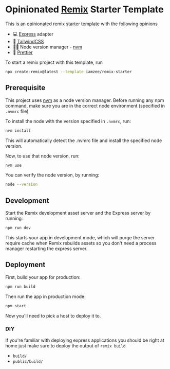# Opinionated [Remix](https://remix.run/docs) Starter Template

This is an opinionated remix starter template with the following opinions

- 💻 [Express](https://expressjs.com/) adapter
- 🎨 [TailwindCSS](https://tailwindcss.com/)
- 🧑‍💼 Node version manager - [nvm](https://github.com/nvm-sh/nvm)
- 🦋 [Prettier](https://prettier.io/)

To start a remix project with this template, run

```sh
npx create-remix@latest --template iamzee/remix-starter
```

## Prerequisite

This project uses [nvm](https://github.com/nvm-sh/nvm) as a node version manager. Before running any npm command, make sure you are in the correct node environment (specified in `.nvmrc` file)

To install the node with the version specified in `.nvmrc`, run:

```sh
nvm install
```

This will automatically detect the .nvmrc file and install the specified node version.

Now, to use that node version, run:

```sh
nvm use
```

You can verify the node version, by running:

```sh
node --version
```

## Development

Start the Remix development asset server and the Express server by running:

```sh
npm run dev
```

This starts your app in development mode, which will purge the server require cache when Remix rebuilds assets so you don't need a process manager restarting the express server.

## Deployment

First, build your app for production:

```sh
npm run build
```

Then run the app in production mode:

```sh
npm start
```

Now you'll need to pick a host to deploy it to.

### DIY

If you're familiar with deploying express applications you should be right at home just make sure to deploy the output of `remix build`

- `build/`
- `public/build/`
